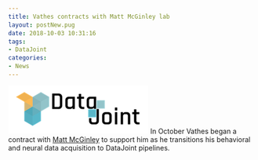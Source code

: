 ```yaml
---
title: Vathes contracts with Matt McGinley lab
layout: postNew.pug
date: 2018-10-03 10:31:16
tags:
- DataJoint
categories: 
- News
---
```


![alt text](./static/posts/Vathes-contracts-with-Matt-McGinley-lab/djlogo.png "DataJoint logo")
In October Vathes began a contract with [Matt McGinley](https://www.bcm.edu/people/view/matthew-mcginley-ph-d/be79961e-1ea8-11e6-a974-005056b104be) to support him as he transitions his behavioral and neural data acquisition to DataJoint pipelines.

<!-- more -->
